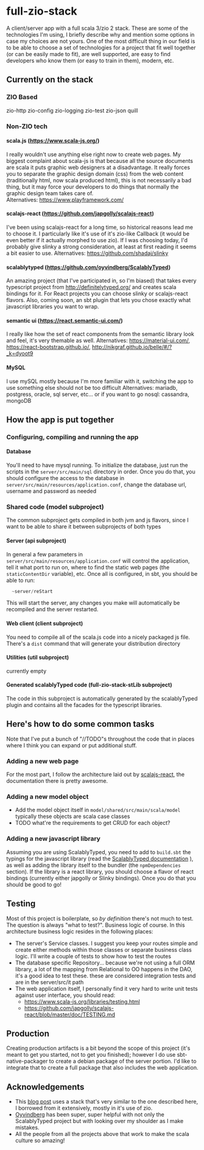 # full-zio-stack
A client/server app with a full scala 3/zio 2 stack.
These are some of the technologies I'm using, I briefly describe why and mention some options in case my choices are not yours.
One of the most difficult thing in our field is to be able to choose a set of technologies for a project that fit well together
(or can be easily made to fit), are well supported, are easy to find developers who know them (or easy to train in them), modern, etc.

## Currently on the stack

### ZIO Based

zio-http
zio-config
zio-logging
zio-test
zio-json
quill

### Non-ZIO tech
#### scala.js (https://www.scala-js.org/)
I really wouldn't use anything else right now to create web pages. My biggest complaint about scala-js is that because all the
source documents are scala it puts graphic web designers at a disadvantage. It really forces you to separate the graphic
design domain (css) from the web content (traditionally html, now scala produced html), this is not necessarily a bad thing, but
it may force your developers to do things that normally the graphic design team takes care of.  
Alternatives: https://www.playframework.com/

#### scalajs-react (https://github.com/japgolly/scalajs-react)
I've been using scalajs-react for a long time, so historical reasons lead me to choose it. I particularly like it's use
of it's zio-like Callback (it would be even better if it actually morphed to use zio). If I was choosing today, I'd probably
give slinky a strong consideration, at least at first reading it seems a bit easier to use.
Alternatives: https://github.com/shadaj/slinky

#### scalablytyped (https://github.com/oyvindberg/ScalablyTyped)
An amazing project (that I've participated in, so I'm biased) that takes every typescript project from http://definitelytyped.org/ and
creates scala bindings for it. For React projects you can choose slinky or scalajs-react flavors. Also, coming soon, an sbt
plugin that lets you chose exactly what javascript libraries you want to wrap. 

#### semantic ui (https://react.semantic-ui.com/)
I really like how the set of react components from the semantic library look and feel, it's very themable as well.
Alternatives: https://material-ui.com/, https://react-bootstrap.github.io/, http://nikgraf.github.io/belle/#/?_k=dyoot9

#### MySQL
I use mySQL mostly because I'm more familiar with it, switching the app to use something else should not be too difficult
Alternatives: mariadb, postgress, oracle, sql server, etc... or if you want to go nosql: cassandra, mongoDB  

## How the app is put together

### Configuring, compiling and running the app
#### Database
You'll need to have mysql running.
To initialize the database, just run the scripts in the ```server/src/main/sql``` directory in order.
Once you do that, you should configure the access to the database in ```server/src/main/resources/application.conf```, change the database url, username and password as needed

### Shared code (model subproject)
The common subproject gets compiled in both jvm and js flavors, since I want to be able  to share it between subprojects of both types

#### Server (api subproject)
In general a few parameters in ```server/src/main/resources/application.conf``` will control the application, tell it what port to run on, where to find the static web pages (the ```staticContentDir``` variable), etc.
Once all is configured, in sbt, you should be able to run:
```sbt
  ~server/reStart
```
This will start the server, any changes you make will automatically be recompiled and the server restarted.

#### Web client (client subproject)
You need to compile all of the scala.js code into a nicely packaged js file. There's a ```dist``` command that will generate your 
distribution directory 

#### Utilities (util subproject)
currently empty

#### Generated scalablyTyped code (full-zio-stack-stLib subproject)
The code in this subproject is automatically generated by the scalablyTyped plugin and contains all the facades for the typescript libraries.

## Here's how to do some common tasks
Note that I've put a bunch of "//TODO"s throughout the code that in places where I think you can expand or put additional stuff.

### Adding a new web page
For the most part, I follow the architecture laid out by [scalajs-react](https://github.com/japgolly/scalajs-react/blob/master/doc/ROUTER.md), the documentation there is pretty awesome.

### Adding a new model object
- Add the model object itself in ```model/shared/src/main/scala/model``` typically these objects are scala case classes
- TODO what're the requirements to get CRUD for each object?

### Adding a new javascript library
Assuming you are using ScalablyTyped, you need to add to ```build.sbt``` the typings for the javascript library (read the [ScalablyTyped documentation](https://github.com/oyvindberg/ScalablyTyped) ), as well as adding the library itself to the bundler (the ```npmDependencies``` section).
If the library is a react library, you should choose a flavor of react bindings (currently either japgolly or Slinky bindings).
Once you do that you should be good to go!

## Testing
Most of this project is boilerplate, so *by definition* there's not much to test. The question is always "what to test?". Business logic of course. In this architecture business logic resides in the following places:
- The server's Service classes. I suggest you keep your routes simple and create either methods within those classes or separate business class logic. I'll write a couple of tests to show how to test the routes
- The database specific Repository... because we're not using a full ORM library, a lot of the mapping from Relational to OO happens in the DAO, it's a good idea to test these.
  these are considered integration tests and are in the server/src/it path
- The web application itself, I personally find it very hard to write unit tests against user interface, you should read:
    - https://www.scala-js.org/libraries/testing.html
    - https://github.com/japgolly/scalajs-react/blob/master/doc/TESTING.md

## Production
Creating production artifacts is a bit beyond the scope of this project (it's meant to get you started, not to get you finished); however I do use sbt-native-packager to create
a debian package of the server portion. I'd like to integrate that to create a full package that also includes the web application.

## Acknowledgements
- This [blog post](https://scalac.io/making-zio-akka-slick-play-together-nicely-part-1-zio-and-slick/) uses a stack that's very similar to the one described here, I borrowed from it extensively, mostly in it's use of zio.
- [Oyvindberg](https://github.com/oyvindberg) has been super, super helpful with not only the ScalablyTyped project but with looking over my shoulder as I make mistakes.
- All the people from all the projects above that work to make the scala culture so amazing!